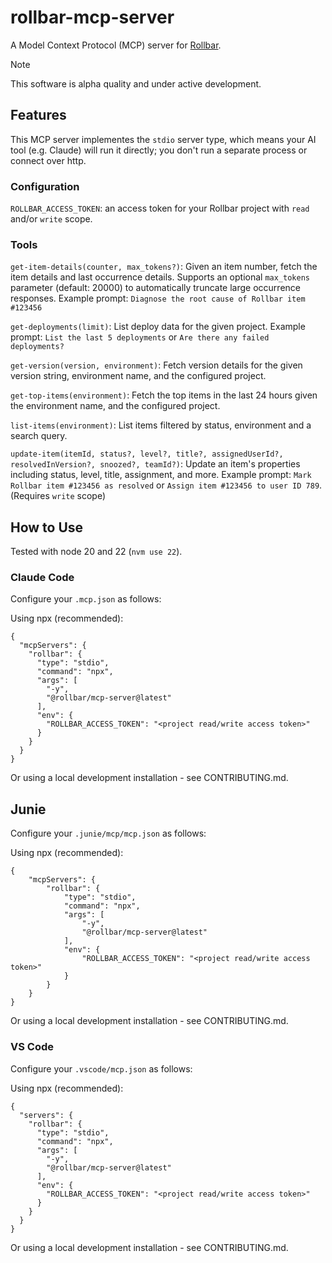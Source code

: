# rollbar-mcp-server

A Model Context Protocol (MCP) server for [Rollbar](https://rollbar.com).

> [!NOTE]
> This software is alpha quality and under active development.

## Features

This MCP server implementes the `stdio` server type, which means your AI tool (e.g. Claude) will run it directly; you don't run a separate process or connect over http.

### Configuration

`ROLLBAR_ACCESS_TOKEN`: an access token for your Rollbar project with `read` and/or `write` scope.

### Tools

`get-item-details(counter, max_tokens?)`: Given an item number, fetch the item details and last occurrence details. Supports an optional `max_tokens` parameter (default: 20000) to automatically truncate large occurrence responses. Example prompt: `Diagnose the root cause of Rollbar item #123456`

`get-deployments(limit)`: List deploy data for the given project. Example prompt: `List the last 5 deployments` or `Are there any failed deployments?`

`get-version(version, environment)`: Fetch version details for the given version string, environment name, and the configured project.

`get-top-items(environment)`: Fetch the top items in the last 24 hours given the environment name, and the configured project.

`list-items(environment)`: List items filtered by status, environment and a search query.

`update-item(itemId, status?, level?, title?, assignedUserId?, resolvedInVersion?, snoozed?, teamId?)`: Update an item's properties including status, level, title, assignment, and more. Example prompt: `Mark Rollbar item #123456 as resolved` or `Assign item #123456 to user ID 789`. (Requires `write` scope)

## How to Use

Tested with node 20 and 22 (`nvm use 22`).

### Claude Code

Configure your `.mcp.json` as follows:

Using npx (recommended):

```
{
  "mcpServers": {
    "rollbar": {
      "type": "stdio",
      "command": "npx",
      "args": [
        "-y",
        "@rollbar/mcp-server@latest"
      ],
      "env": {
        "ROLLBAR_ACCESS_TOKEN": "<project read/write access token>"
      }
    }
  }
}
```

Or using a local development installation - see CONTRIBUTING.md.


## Junie

Configure your `.junie/mcp/mcp.json` as follows:

Using npx (recommended):

```
{
    "mcpServers": {
        "rollbar": {
            "type": "stdio",
            "command": "npx",
            "args": [
                "-y",
                "@rollbar/mcp-server@latest"
            ],
            "env": {
                "ROLLBAR_ACCESS_TOKEN": "<project read/write access token>"
            }
        }
    }
}
```

Or using a local development installation - see CONTRIBUTING.md.


### VS Code

Configure your `.vscode/mcp.json` as follows:

Using npx (recommended):

```
{
  "servers": {
    "rollbar": {
      "type": "stdio",
      "command": "npx",
      "args": [
        "-y",
        "@rollbar/mcp-server@latest"
      ],
      "env": {
        "ROLLBAR_ACCESS_TOKEN": "<project read/write access token>"
      }
    }
  }
}
```

Or using a local development installation - see CONTRIBUTING.md.

